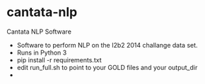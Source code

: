 # cantata-nlp

Cantata NLP Software

- Software to perform NLP on the I2b2 2014 challange data set.
- Runs in Python 3
- pip install -r requirements.txt
- edit run_full.sh to point to your GOLD files and your output_dir
- 

